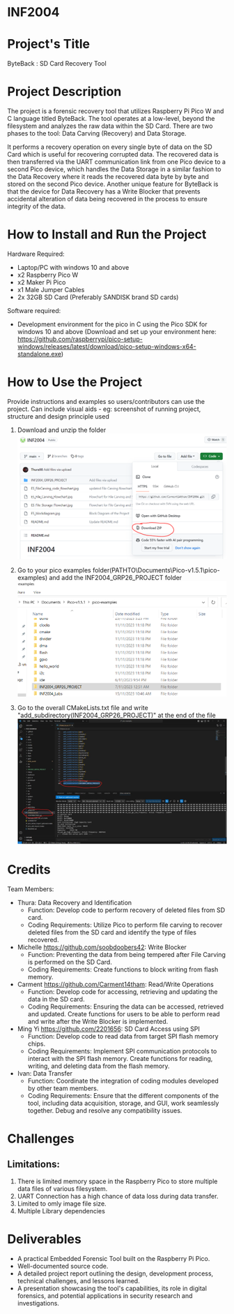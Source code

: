 # INF2004

# Project's Title
ByteBack : SD Card Recovery Tool

# Project Description
The project is a forensic recovery tool that utilizes Raspberry Pi Pico W and C language titled ByteBack. The tool operates at a low-level, beyond the filesystem and analyzes the raw data within the SD Card. There are two phases to the tool: Data Carving (Recovery) and Data Storage.

It performs a recovery operation on every single byte of data on the SD Card which is useful for recovering corrupted data. The recovered data is then transferred via the UART communication link from one Pico device to a second Pico device, which handles the Data Storage in a similar fashion to the Data Recovery where it reads the recovered data byte by byte and stored on the second Pico device. Another unique feature for ByteBack is that the device for Data Recovery has a Write Blocker that prevents accidental alteration of data being recovered in the process to ensure integrity of the data.

# How to Install and Run the Project
Hardware Required:
- Laptop/PC with windows 10 and above
- x2 Raspberry Pico W
- x2 Maker Pi Pico
- x1 Male Jumper Cables
- 2x 32GB SD Card (Preferably SANDISK brand SD cards)

Software required:
- Development environment for the pico in C using the Pico SDK for windows 10 and above
(Download and set up your environment here: https://github.com/raspberrypi/pico-setup-windows/releases/latest/download/pico-setup-windows-x64-standalone.exe)

# How to Use the Project
Provide instructions and examples so users/contributors can use the project.
Can include visual aids - eg: screenshot of running project, structure and design principle used

1. Download and unzip the folder
![alt text](https://github.com/Carment14tham/INF2004/blob/main/img/Capture2.PNG)

2. Go to your pico examples folder(PATHTO\Documents\Pico-v1.5.1\pico-examples) and add the INF2004_GRP26_PROJECT folder
![alt text](https://github.com/Carment14tham/INF2004/blob/main/img/Capture.PNG)

3. Go to the overall CMakeLists.txt file and write "add_subdirectory(INF2004_GRP26_PROJECT)"  at the end of the file
![alt text](https://github.com/Carment14tham/INF2004/blob/main/img/Capture3.jpg)

# Credits
Team Members:
- Thura: Data Recovery and Identification
    - Function: Develop code to perform recovery of deleted files from SD card.
    - Coding Requirements: Utilize Pico to perform file carving to recover deleted files from the SD card and identify the type of files recovered.
- Michelle https://github.com/soobdoobers42: Write Blocker
    - Function: Preventing the data from being tempered after File Carving is performed on the SD Card.
    - Coding Requirements: Create functions to block writing from flash memory.
- Carment https://github.com/Carment14tham: Read/Write Operations
    - Function: Develop code for accessing, retrieving and updating the data in the SD card.
    - Coding Requirements: Ensuring the data can be accessed, retrieved and updated. Create functions for users to be able to perform read and write after the Write Blocker is implemented.
- Ming Yi https://github.com/2201656: SD Card Access using SPI
    - Function: Develop code to read data from target SPI flash memory chips.
    - Coding Requirements: Implement SPI communication protocols to interact with the SPI flash memory. Create functions for reading, writing, and deleting data from the flash memory.
- Ivan: Data Transfer
    - Function: Coordinate the integration of coding modules developed by other team members.
    - Coding Requirements: Ensure that the different components of the tool, including data acquisition, storage, and GUI, work seamlessly together. Debug and resolve any compatibility issues.
 
# Challenges
## Limitations:
1. There is limited memory space in the Raspberry Pico to store multiple data files of various filesystem.
2. UART Connection has a high chance of data loss during data transfer.
3. Limited to omly image file size.
4. Multiple Library dependencies

# Deliverables
- A practical Embedded Forensic Tool built on the Raspberry Pi Pico.
- Well-documented source code.
- A detailed project report outlining the design, development process, technical challenges, and lessons learned.
- A presentation showcasing the tool's capabilities, its role in digital forensics, and potential applications in security research and investigations.

